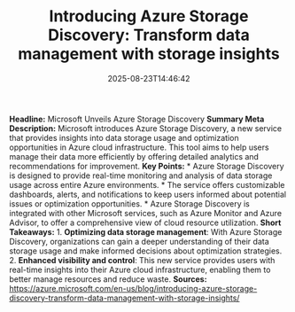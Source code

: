 ﻿---
title: "Introducing Azure Storage Discovery: Transform data management with storage insights"
date: "2025-08-23T14:46:42"
category: "Markets"
summary: ""
slug: "introducing azure storage discovery transform data managemen"
source_urls:
  - "https://azure.microsoft.com/en-us/blog/introducing-azure-storage-discovery-transform-data-management-with-storage-insights/"
seo:
  title: "Introducing Azure Storage Discovery: Transform data management with storage insights | Hash n Hedge"
  description: ""
  keywords: ["news", "markets", "brief"]
---
**Headline:** Microsoft Unveils Azure Storage Discovery  **Summary Meta Description:** Microsoft introduces Azure Storage Discovery, a new service that provides insights into data storage usage and optimization opportunities in Azure cloud infrastructure. This tool aims to help users manage their data more efficiently by offering detailed analytics and recommendations for improvement.  **Key Points:**  * Azure Storage Discovery is designed to provide real-time monitoring and analysis of data storage usage across entire Azure environments. * The service offers customizable dashboards, alerts, and notifications to keep users informed about potential issues or optimization opportunities. * Azure Storage Discovery is integrated with other Microsoft services, such as Azure Monitor and Azure Advisor, to offer a comprehensive view of cloud resource utilization.  **Short Takeaways:**  1. **Optimizing data storage management**: With Azure Storage Discovery, organizations can gain a deeper understanding of their data storage usage and make informed decisions about optimization strategies. 2. **Enhanced visibility and control**: This new service provides users with real-time insights into their Azure cloud infrastructure, enabling them to better manage resources and reduce waste.  **Sources:**  https://azure.microsoft.com/en-us/blog/introducing-azure-storage-discovery-transform-data-management-with-storage-insights/ 
